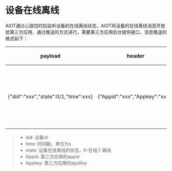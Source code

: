 # 设备在线离线


AIOT通过心跳包时刻监听设备的在线离线状态，AIOT将设备的在线离线消息开放给第三方应用，通过推送的方式进行。需要第三方应用后台提供接口，消息推送的格式如下：

| payload | header | 描述 |
| -- | -- | -- |
| {"did":"xxx","state":0/1,"time":xxx} | {"Appid":"xxx","Appkey":"xxx"} | 在线/离线状态推送 |

> - did: 设备id
> - time: 时间戳，单位为s
> - state: 设备在线离线的状态，0-在线,1-离线
> - Appid: 第三方应用的appId
> - Appkey: 第三方应用的appKey